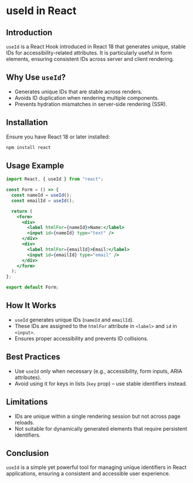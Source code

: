 # useId in React

## Introduction
`useId` is a React Hook introduced in React 18 that generates unique, stable IDs for accessibility-related attributes. It is particularly useful in form elements, ensuring consistent IDs across server and client rendering.

## Why Use `useId`?
- Generates unique IDs that are stable across renders.
- Avoids ID duplication when rendering multiple components.
- Prevents hydration mismatches in server-side rendering (SSR).

## Installation
Ensure you have React 18 or later installed:
```sh
npm install react
```

## Usage Example
```jsx
import React, { useId } from "react";

const Form = () => {
  const nameId = useId();
  const emailId = useId();

  return (
    <form>
      <div>
        <label htmlFor={nameId}>Name:</label>
        <input id={nameId} type="text" />
      </div>
      <div>
        <label htmlFor={emailId}>Email:</label>
        <input id={emailId} type="email" />
      </div>
    </form>
  );
};

export default Form;
```

## How It Works
- `useId` generates unique IDs (`nameId` and `emailId`).
- These IDs are assigned to the `htmlFor` attribute in `<label>` and `id` in `<input>`.
- Ensures proper accessibility and prevents ID collisions.

## Best Practices
- Use `useId` only when necessary (e.g., accessibility, form inputs, ARIA attributes).
- Avoid using it for keys in lists (`key` prop) – use stable identifiers instead.

## Limitations
- IDs are unique within a single rendering session but not across page reloads.
- Not suitable for dynamically generated elements that require persistent identifiers.

## Conclusion
`useId` is a simple yet powerful tool for managing unique identifiers in React applications, ensuring a consistent and accessible user experience.